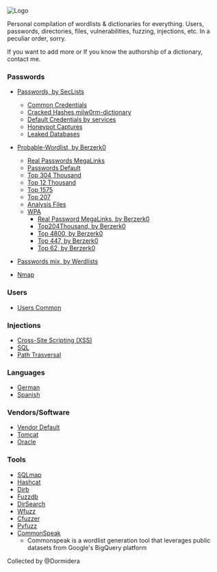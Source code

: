 ![Logo](https://github.com/Dormidera/WordList-Compendium/blob/master/wordlistcompendiumlogo.png)


Personal compilation of wordlists & dictionaries for everything. Users, passwords, directories, files, vulnerabilities, fuzzing, injections, etc. In a peculiar order, sorry.

If you want to add more or If you know the authorship of a dictionary, contact me.

### Passwords

* [Passwords, by SecLists](https://github.com/danielmiessler/SecLists/tree/master/Passwords)
  * [Common Credentials](https://github.com/danielmiessler/SecLists/tree/master/Passwords/Common-Credentials)
  * [Cracked Hashes milw0rm-dictionary](https://github.com/danielmiessler/SecLists/blob/master/Passwords/Cracked-Hashes/milw0rm-dictionary.txt)
  * [Default Credentials by services](https://github.com/danielmiessler/SecLists/tree/master/Passwords/Default-Credentials)
  * [Honeypot Captures](https://github.com/danielmiessler/SecLists/tree/master/Passwords/Honeypot-Captures)
  * [Leaked Databases](https://github.com/danielmiessler/SecLists/tree/master/Passwords/Leaked-Databases)  
* [Probable-Wordlist, by Berzerk0](https://github.com/berzerk0/Probable-Wordlists)
  * [Real Passwords MegaLinks](https://github.com/berzerk0/Probable-Wordlists/blob/master/Real-Passwords/Real-Passwords-MegaLinks.md)
  * [Passwords Default](https://github.com/berzerk0/Probable-Wordlists/blob/master/Dictionary-Style/Technical_and_Default/Password_Default_ProbWL.txt)
  * [Top 304 Thousand](https://github.com/berzerk0/Probable-Wordlists/blob/master/Real-Passwords/Top304Thousand-probable-v2.txt)
  * [Top 12 Thousand](https://github.com/berzerk0/Probable-Wordlists/blob/master/Real-Passwords/Top12Thousand-probable-v2.txt)
  * [Top 1575](https://github.com/berzerk0/Probable-Wordlists/blob/master/Real-Passwords/Top1575-probable-v2.txt)
  * [Top 207](https://github.com/berzerk0/Probable-Wordlists/blob/master/Real-Passwords/Top207-probable-v2.txt)
  * [Analysis Files](https://github.com/berzerk0/Probable-Wordlists/tree/master/Analysis-Files)  
  * [WPA]()
    * [Real Password MegaLinks, by Berzerk0](https://github.com/berzerk0/Probable-Wordlists/blob/master/Real-Passwords/WPA-Length/Real-Password-WPA-MegaLinks.md)
    * [Top204Thousand, by Berzerk0](https://github.com/berzerk0/Probable-Wordlists/blob/master/Real-Passwords/WPA-Length/Top204Thousand-WPA-probable-v2.txt)
    * [Top 4800, by Berzerk0](https://github.com/berzerk0/Probable-Wordlists/blob/master/Real-Passwords/WPA-Length/Top4800-WPA-probable-v2.txt)
    * [Top 447, by Berzerk0](https://github.com/berzerk0/Probable-Wordlists/blob/master/Real-Passwords/WPA-Length/Top447-WPA-probable-v2.txt)
    * [Top 62, by Berzerk0](https://github.com/berzerk0/Probable-Wordlists/blob/master/Real-Passwords/WPA-Length/Top62-WPA-probable-v2.txt)  

* [Passwords mix, by Werdlists](https://github.com/decal/werdlists/tree/master/passes-dicts)

* [Nmap](https://github.com/Dormidera/WordList-Compendium/blob/master/Passwords/Nmap)


### Users

  * [Users Common](https://github.com/Dormidera/WordList-Compendium/blob/master/Users/Users%20Common)  
 
### Injections

  * [Cross-Site Scripting (XSS)](https://github.com/Dormidera/WordList-Compendium/blob/master/Injections/Cross-Site%20Scripting%20(XSS))  
  * [SQL](https://github.com/Dormidera/WordList-Compendium/blob/master/Injections/SQL)  
  * [Path Trasversal](https://github.com/Dormidera/WordList-Compendium/blob/master/Injections/PathTrasversal)  

### Languages

  * [German](https://github.com/Dormidera/WordList-Compendium/blob/master/Languages/German)  
  * [Spanish](https://github.com/Dormidera/WordList-Compendium/blob/master/Languages/Spanish)   
  
### Vendors/Software

  * [Vendor Default](https://github.com/decal/werdlists/blob/master/passes-dicts/vendor-default-passwords.csv)  
  * [Tomcat](https://github.com/Dormidera/WordList-Compendium/blob/master/Software/Tomcat%20(user:password))  
  * [Oracle](https://github.com/Dormidera/WordList-Compendium/blob/master/Software/Oracle%20(user:password))  

### Tools

* [SQLmap](https://github.com/sqlmapproject/sqlmap)
* [Hashcat](https://github.com/hashcat/hashcat)
* [Dirb](https://github.com/Dormidera/WordList-Compendium/tree/master/Tools/Dirb)
* [Fuzzdb](https://github.com/Dormidera/WordList-Compendium/tree/master/Tools/Fuzzdb)
* [DirSearch](https://github.com/Dormidera/WordList-Compendium/tree/master/Tools/DirSearch)
* [Wfuzz](https://github.com/Dormidera/WordList-Compendium/tree/master/Tools/Wfuzz)
* [Cfuzzer](https://github.com/Dormidera/WordList-Compendium/tree/master/Tools/Cfuzzer)
* [Pyfuzz](https://github.com/Dormidera/WordList-Compendium/tree/master/Tools/Pyfuzz)
* [CommonSpeak](https://github.com/pentester-io/commonspeak)
  * Commonspeak is a wordlist generation tool that leverages public datasets from Google's BigQuery platform


Collected by @Dormidera
